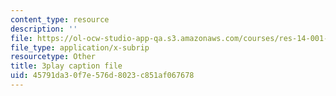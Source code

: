 ```yaml
---
content_type: resource
description: ''
file: https://ol-ocw-studio-app-qa.s3.amazonaws.com/courses/res-14-001-abdul-latif-jameel-poverty-action-lab-executive-training-evaluating-social-programs-2009-spring-2009/45791da30f7e576d8023c851af067678_UZzWXYgQ4YM.vtt
file_type: application/x-subrip
resourcetype: Other
title: 3play caption file
uid: 45791da3-0f7e-576d-8023-c851af067678
---
```

